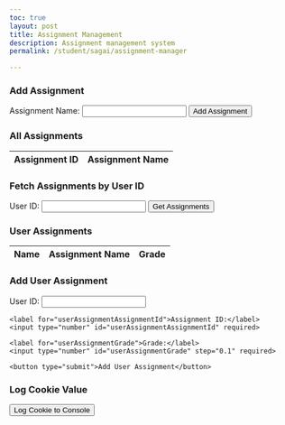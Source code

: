 ```yaml
---
toc: true
layout: post
title: Assignment Management
description: Assignment management system
permalink: /student/sagai/assignment-manager

---
```


<!-- Section for Adding Assignments -->
<div>
  <h3>Add Assignment</h3>
  <form id="addAssignmentForm">
    <label for="assignmentName">Assignment Name:</label>
    <input type="text" id="assignmentName" required>
    <button type="submit">Add Assignment</button>
  </form>
</div>

<!-- Display All Assignments -->
<div>
  <h3>All Assignments</h3>
  <table>
    <thead>
      <tr>
        <th>Assignment ID</th>
        <th>Assignment Name</th>
      </tr>
    </thead>
    <tbody id="assignmentTable">
      <!-- Rows will be dynamically added here -->
    </tbody>
  </table>
</div>

<!-- Section for Fetching Assignments by User ID -->
<div>
  <h3>Fetch Assignments by User ID</h3>
  <label for="userid">User ID:</label>
  <input type="number" id="userid" required>
  <button id="fetchButton">Get Assignments</button>
</div>

<!-- Display User Assignments -->
<div>
  <h3>User Assignments</h3>
  <table>
    <thead>
      <tr>
        <th>Name</th>
        <th>Assignment Name</th>
        <th>Grade</th>
      </tr>
    </thead>
    <tbody id="userAssignmentsTable">
      <!-- Rows will be dynamically added here -->
    </tbody>
  </table>
</div>

<!-- Section for Adding User Assignment -->
<div>
  <h3>Add User Assignment</h3>
  <form id="addUserAssignmentForm">
    <label for="userAssignmentUserId">User ID:</label>
    <input type="number" id="userAssignmentUserId" required>

    <label for="userAssignmentAssignmentId">Assignment ID:</label>
    <input type="number" id="userAssignmentAssignmentId" required>

    <label for="userAssignmentGrade">Grade:</label>
    <input type="number" id="userAssignmentGrade" step="0.1" required>

    <button type="submit">Add User Assignment</button>
  </form>
</div>

<!-- Button to Log Cookie Value -->
<div>
  <h3>Log Cookie Value</h3>
  <button id="logCookieButton">Log Cookie to Console</button>
</div>

<script type="module">
  import {javaURI} from '{{site.baseurl}}/assets/js/api/config.js';

  const getAllAssignmentsURL = `${javaURI}/api/assignments/get`;
  const addAssignmentURL = `${javaURI}/api/assignments/add`;
  const getUserAssignmentsURL = `${javaURI}/api/userassignments/get`;
  const addUserAssignmentURL = `${javaURI}/api/userassignments/add`;

  const assignmentTable = document.getElementById("assignmentTable");
  const userAssignmentsTable = document.getElementById("userAssignmentsTable");
  const addAssignmentForm = document.getElementById("addAssignmentForm");
  const addUserAssignmentForm = document.getElementById("addUserAssignmentForm");
  const assignmentNameInput = document.getElementById("assignmentName");
  const useridInput = document.getElementById("userid");
  const fetchButton = document.getElementById("fetchButton");
  const logCookieButton = document.getElementById("logCookieButton");

  // Function to fetch all assignments
  async function fetchAllAssignments() {
    try {
      const response = await fetch(getAllAssignmentsURL, {
        method: 'GET',
        headers: {
          'Content-Type': 'application/json',
        }
      });

      if (!response.ok) {
        console.error(`Failed to fetch all assignments. Status: ${response.status} - ${response.statusText}`);
        alert("Failed to fetch all assignments. Check the console for more details.");
        return;
      }

      const assignments = await response.json();
      displayAssignments(assignments);
    } catch (error) {
      console.error('Error fetching all assignments:', error);
      alert("An error occurred while fetching all assignments. Check the console for details.");
    }
  }

  // Function to display fetched assignments in the table
  function displayAssignments(assignments) {
    assignmentTable.innerHTML = ""; // Clear any existing rows

    assignments.forEach(assignment => {
      const tr = document.createElement("tr");

      const idCell = document.createElement("td");
      idCell.textContent = assignment.id || "N/A"; // Display the assignment ID

      const nameCell = document.createElement("td");
      nameCell.textContent = assignment.assignmentName || "N/A"; // Display the assignment name

      tr.appendChild(idCell);
      tr.appendChild(nameCell);
      assignmentTable.appendChild(tr);
    });
  }

  // Function to add a new assignment
  async function addAssignment(event) {
    event.preventDefault(); // Prevent form submission

    const assignmentName = assignmentNameInput.value.trim();
    if (!assignmentName) {
      alert("Please enter a valid assignment name.");
      return;
    }

    const data = { assignmentName };

    try {
      const response = await fetch(addAssignmentURL, {
        method: 'POST',
        headers: {
          'Content-Type': 'application/json',
        },
        body: JSON.stringify(data)
      });

      if (!response.ok) {
        console.error(`Failed to add assignment. Status: ${response.status}`);
        alert("Failed to add assignment.");
        return;
      }

      alert("Assignment added successfully.");
      assignmentNameInput.value = ''; // Clear input field
      fetchAllAssignments(); // Refresh the list after adding an assignment
    } catch (error) {
      console.error('Error adding assignment:', error);
      alert("An error occurred while adding the assignment.");
    }
  }

  // Function to get a cookie value by name
  function getCookieValue(cookieName) {
    const name = cookieName + "=";
    const decodedCookie = decodeURIComponent(document.cookie);
    const cookieArray = decodedCookie.split(';');
    console.log(cookieArray);

    for (let cookie of cookieArray) {
      cookie = cookie.trim();
      if (cookie.indexOf(name) === 0) {
        return cookie.substring(name.length, cookie.length);
      }
    }
    return null;
  }

  // Example usage: Retrieve and print the jwt_java_spring cookie value
  const jwtJavaSpringValue = getCookieValue("jwt_java_spring");
  console.log("jwt_java_spring cookie value:", jwtJavaSpringValue);

  // Event listener for logging the cookie to the console
  logCookieButton.addEventListener("click", () => {
    const cookieValue = getCookieValue("jwt_java_spring");
    console.log("jwt_java_spring Cookie Value:", cookieValue); // Log the cookie value to the console
    alert("Cookie Value: " + (cookieValue || "No cookie found."));
  });

  // Function to fetch assignments for a specific user ID
  async function fetchUserAssignments() {
    const userid = useridInput.value;

    if (!userid) {
      alert("Please enter a valid User ID");
      return;
    }

    try {
      const response = await fetch(`${getUserAssignmentsURL}/${userid}`, {
        method: 'GET',
        headers: {
          'Content-Type': 'application/json',
        }
      });

      if (!response.ok) {
        console.error(`Failed to fetch assignments. Status: ${response.status}`);
        alert("Failed to fetch assignments for this User ID.");
        return;
      }

      const userAssignments = await response.json();
      displayUserAssignments(userAssignments);
    } catch (error) {
      console.error('Error fetching user assignments:', error);
      alert("An error occurred while fetching assignments.");
    }
  }

  // Function to display fetched user assignments in the user assignments table
  function displayUserAssignments(userAssignments) {
    userAssignmentsTable.innerHTML = ""; // Clear any existing rows

    userAssignments.forEach(userAssignment => {
      const tr = document.createElement("tr");

      const nameCell = document.createElement("td");
      nameCell.textContent = userAssignment.name || "N/A"; // Display the user's name

      const assignmentNameCell = document.createElement("td");
      assignmentNameCell.textContent = userAssignment.assignmentName || "N/A"; // Display the assignment name

      const gradeCell = document.createElement("td");
      gradeCell.textContent = userAssignment.grade !== null ? userAssignment.grade : "N/A"; // Display the grade

      tr.appendChild(nameCell);
      tr.appendChild(assignmentNameCell);
      tr.appendChild(gradeCell);
      userAssignmentsTable.appendChild(tr);
    });
  }

  // Function to add a new user assignment
  async function addUserAssignment(event) {
    event.preventDefault(); // Prevent form submission

    const userid = document.getElementById("userAssignmentUserId").value.trim();
    const assignmentid = document.getElementById("userAssignmentAssignmentId").value.trim();
    const grade = document.getElementById("userAssignmentGrade").value.trim();

    if (!userid || !assignmentid || !grade) {
      alert("Please fill out all fields.");
      return;
    }

    const data = { userid: parseInt(userid), assignmentid: parseInt(assignmentid), grade: parseFloat(grade) };

    try {
      const response = await fetch(addUserAssignmentURL, {
        method: 'POST',
        headers: {
          'Content-Type': 'application/json',
        },
        body: JSON.stringify(data)
      });

      if (!response.ok) {
        console.error(`Failed to add user assignment. Status: ${response.status}`);
        alert("Failed to add user assignment.");
        return;
      }

      alert("User assignment added successfully.");
      addUserAssignmentForm.reset(); // Clear form fields after successful submission
      fetchUserAssignments(); // Refresh the list of user assignments
    } catch (error) {
      console.error('Error adding user assignment:', error);
      alert("An error occurred while adding the user assignment.");
    }
  }

  // Event listeners
  fetchButton.addEventListener("click", fetchUserAssignments);
  addAssignmentForm.addEventListener("submit", addAssignment);
  addUserAssignmentForm.addEventListener("submit", addUserAssignment);

  // Initial load of all assignments
  fetchAllAssignments();
</script>
